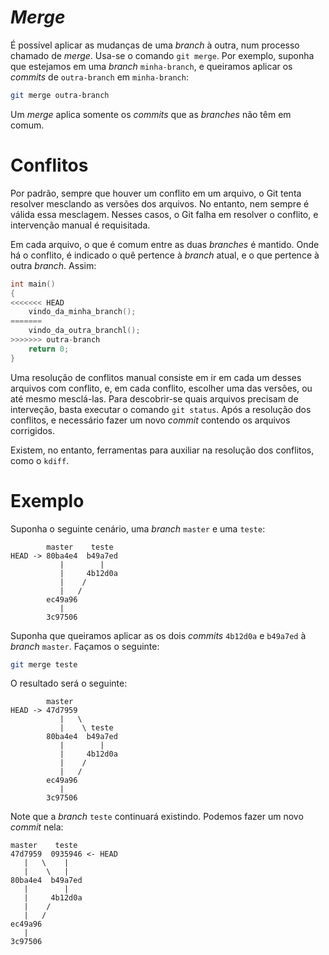 # _Merge_

É possível aplicar as mudanças de uma _branch_  à outra, num processo chamado de
_merge_.  Usa-se o comando `git merge`. Por exemplo, suponha que estejamos em
uma _branch_ `minha-branch`, e queiramos aplicar os _commits_ de `outra-branch`
em `minha-branch`:
```sh
git merge outra-branch
```

Um _merge_ aplica somente os _commits_ que as _branches_ não têm em comum.

# Conflitos

Por padrão, sempre que houver um conflito em um arquivo, o Git tenta resolver
mesclando as versões dos arquivos. No entanto, nem sempre é válida essa
mesclagem. Nesses casos, o Git falha em resolver o conflito, e intervenção
manual é requisitada.

Em cada arquivo, o que é comum entre as duas _branches_ é mantido. Onde há o
conflito, é indicado o quê pertence à _branch_ atual, e o que pertence à outra
_branch_. Assim:

```c
int main()
{
<<<<<<< HEAD
    vindo_da_minha_branch();
=======
    vindo_da_outra_branchl();
>>>>>>> outra-branch
    return 0;
}
```

Uma resolução de conflitos manual consiste em ir em cada um desses arquivos com
conflito, e, em cada conflito, escolher uma das versões, ou até mesmo
mesclá-las. Para descobrir-se quais arquivos precisam de interveção, basta
executar o comando `git status`. Após a resolução dos conflitos, e necessário
fazer um novo _commit_ contendo os arquivos corrigidos.

Existem, no entanto, ferramentas para auxiliar na resolução dos conflitos, como
o `kdiff`.


# Exemplo
Suponha o seguinte cenário, uma _branch_ `master` e uma `teste`:
```
        master    teste
HEAD -> 80ba4e4  b49a7ed
           |        |
           |     4b12d0a
           |    /
           |   /
        ec49a96
           |
        3c97506
```

Suponha que queiramos aplicar as os dois _commits_ `4b12d0a` e `b49a7ed` à
_branch_ `master`. Façamos o seguinte:
```sh
git merge teste
```
O resultado será o seguinte:

```
        master
HEAD -> 47d7959
           |   \
           |    \ teste
        80ba4e4  b49a7ed
           |        |
           |     4b12d0a
           |    /
           |   /
        ec49a96
           |
        3c97506
```

Note que a _branch_ `teste` continuará existindo. Podemos fazer um novo _commit_
nela:
```
master    teste
47d7959  0935946 <- HEAD
   |   \    |
   |    \   |
80ba4e4  b49a7ed
   |        |
   |     4b12d0a
   |    /
   |   /
ec49a96
   |
3c97506
```
